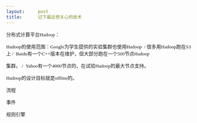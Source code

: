 ```yaml
---
layout:     post
title:      记下最近想关心的技术
---
```

<div id="article_content" class="article_content clearfix csdn-tracking-statistics" data-pid="blog" data-mod="popu_307" data-dsm="post">
								            <link rel="stylesheet" href="https://csdnimg.cn/release/phoenix/template/css/ck_htmledit_views-f76675cdea.css">
						<div class="htmledit_views" id="content_views">
                <p class="MsoNormal"><span><span><span style="font-size:small;"><span style="font-family:'宋体';">分布式计算平台</span><span lang="en-us" xml:lang="en-us"><span style="font-family:Calibri;">Hadoop</span></span><span style="font-family:'宋体';">：</span></span></span></span></p>
<p class="MsoNormal"><span><span><span style="font-size:small;"><span lang="en-us" xml:lang="en-us"><span style="font-family:Calibri;">Hadoop</span></span><span style="font-family:'宋体';">的使用范围：</span><span lang="en-us" xml:lang="en-us"><span style="font-family:Calibri;">Google</span></span><span style="font-family:'宋体';">为学生提供的实验集群也使用</span><span lang="en-us" xml:lang="en-us"><span style="font-family:Calibri;">Hadoop  / </span></span><span style="font-family:'宋体';">很多用</span><span lang="en-us" xml:lang="en-us"><span style="font-family:Calibri;">Hadoop</span></span><span style="font-family:'宋体';">跑在</span><span lang="en-us" xml:lang="en-us"><span style="font-family:Calibri;">S3</span></span><span style="font-family:'宋体';">上</span><span lang="en-us" xml:lang="en-us"><span style="font-family:Calibri;"> /  Baidu</span></span><span style="font-family:'宋体';">有一个</span><span lang="en-us" xml:lang="en-us"><span style="font-family:Calibri;">C++</span></span><span style="font-family:'宋体';">版本在维护，但大部分跑在一个</span><span lang="en-us" xml:lang="en-us"><span style="font-family:Calibri;">500</span></span><span style="font-family:'宋体';">节点</span><span lang="en-us" xml:lang="en-us"><span style="font-family:Calibri;">Hadoop</span></span></span></span></span></p>
<p class="MsoNormal"><span><span><span style="font-size:small;"><span style="font-family:'宋体';">集群。</span><span lang="en-us" xml:lang="en-us"><span style="font-family:Calibri;"> /  Yahoo</span></span><span style="font-family:'宋体';">有一个</span><span lang="en-us" xml:lang="en-us"><span style="font-family:Calibri;">4000</span></span><span style="font-family:'宋体';">节点的，在试验</span><span lang="en-us" xml:lang="en-us"><span style="font-family:Calibri;">Hadoop</span></span><span style="font-family:'宋体';">的最大节点支持。</span></span></span></span></p>
<p class="MsoNormal"><span><span><span style="font-size:small;"><span lang="en-us" xml:lang="en-us"><span style="font-family:Calibri;">Hadoop</span></span><span style="font-family:'宋体';">的设计目标就是</span><span lang="en-us" xml:lang="en-us"><span style="font-family:Calibri;">offline</span></span><span style="font-family:'宋体';">的。</span></span></span></span></p>
<p class="MsoNormal"><span></span></p>
<p class="MsoNormal"><span><span><span style="font-size:small;font-family:'宋体';">流程</span></span></span></p>
<p class="MsoNormal"><span></span></p>
<p class="MsoNormal"><span><span><span style="font-size:small;font-family:'宋体';">事件 </span></span></span></p>
<p class="MsoNormal"><span></span></p>
<p class="MsoNormal"><span><span><span style="font-size:small;font-family:'宋体';">规则引擎</span></span></span></p>            </div>
                </div>
